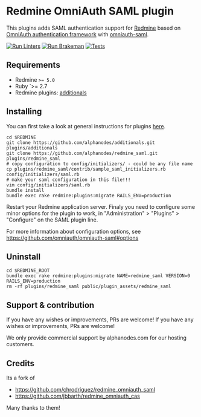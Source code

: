 # Redmine OmniAuth SAML plugin

This plugins adds SAML authentication support for [Redmine](https://www.redmine.org) based on [OmniAuth authentication framework](https://github.com/omniauth/omniauth) with [omniauth-saml](https://github.com/omniauth/omniauth-saml).

[![Run Linters](https://github.com/AlphaNodes/redmine_saml/actions/workflows/linters.yml/badge.svg)](https://github.com/AlphaNodes/redmine_saml/actions/workflows/linters.yml) [![Run Brakeman](https://github.com/AlphaNodes/redmine_saml/actions/workflows/brakeman.yml/badge.svg)](https://github.com/AlphaNodes/redmine_saml/actions/workflows/brakeman.yml) [![Tests](https://github.com/AlphaNodes/redmine_saml/actions/workflows/tests.yml/badge.svg)](https://github.com/AlphaNodes/redmine_saml/actions/workflows/tests.yml)

## Requirements

- Redmine `>= 5.0`
- Ruby `>= 2.7
- Redmine plugins: [additionals](https://www.redmine.org/plugins/additionals)

## Installing

You can first take a look at general instructions for plugins [here](https://www.redmine.org/projects/redmine/wiki/plugins).

```shell
cd $REDMINE
git clone https://github.com/alphanodes/additionals.git plugins/additionals
git clone https://github.com/alphanodes/redmine_saml.git plugins/redmine_saml
# copy configuration to config/initializers/ - could be any file name
cp plugins/redmine_saml/contrib/sample_saml_initializers.rb config/initializers/saml.rb
# make your saml configuration in this file!!!
vim config/initializers/saml.rb
bundle install
bundle exec rake redmine:plugins:migrate RAILS_ENV=production
```

Restart your Redmine application server. Finaly you need to configure some minor options for the plugin to work, in "Administration" > "Plugins" > "Configure" on the SAML plugin line.

For more information about configuration options, see <https://github.com/omniauth/omniauth-saml#options>

## Uninstall

```shell
cd $REDMINE_ROOT
bundle exec rake redmine:plugins:migrate NAME=redmine_saml VERSION=0 RAILS_ENV=production
rm -rf plugins/redmine_saml public/plugin_assets/redmine_saml
```

## Support & contribution

If you have any wishes or improvements, PRs are welcome! If you have any wishes or improvements, PRs are welcome!

We only provide commercial support by alphanodes.com for our hosting customers.

## Credits

Its a fork of

- <https://github.com/chrodriguez/redmine_omniauth_saml>
- <https://github.com/jbbarth/redmine_omniauth_cas>

Many thanks to them!
